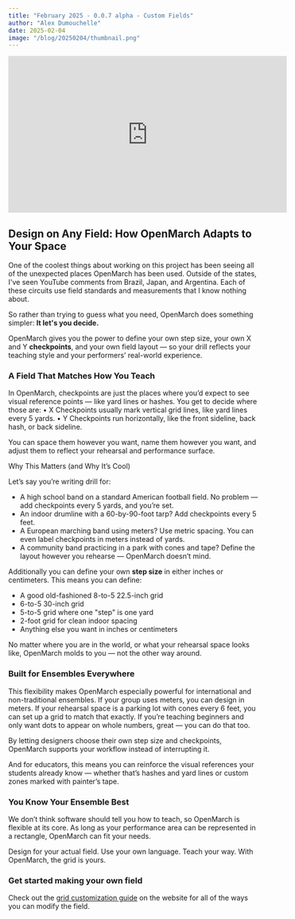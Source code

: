 ```yaml
---
title: "February 2025 - 0.0.7 alpha - Custom Fields"
author: "Alex Dumouchelle"
date: 2025-02-04
image: "/blog/20250204/thumbnail.png"
---
```


<iframe width="560" height="315" src="https://www.youtube.com/embed/b5vxFGIxZrQ?si=4flPVpUtL6oqS_y6" title="YouTube video player" frameborder="0" allow="accelerometer; autoplay; clipboard-write; encrypted-media; gyroscope; picture-in-picture; web-share" referrerpolicy="strict-origin-when-cross-origin" allowfullscreen></iframe>

## Design on Any Field: How OpenMarch Adapts to Your Space

One of the coolest things about working on this project has been seeing all of the unexpected places OpenMarch has been used.
Outside of the states, I've seen YouTube comments from Brazil, Japan, and Argentina.
Each of these circuits use field standards and measurements that I know nothing about.

So rather than trying to guess what you need, OpenMarch does something simpler:
**It let's you decide.**

OpenMarch gives you the power to define your own step size, your own X and Y **checkpoints**, and your own field layout — so your drill reflects your teaching style and your performers’ real-world experience.

### A Field That Matches How You Teach

In OpenMarch, checkpoints are just the places where you’d expect to see visual reference points — like yard lines or hashes. You get to decide where those are:
• X Checkpoints usually mark vertical grid lines, like yard lines every 5 yards.
• Y Checkpoints run horizontally, like the front sideline, back hash, or back sideline.

You can space them however you want, name them however you want, and adjust them to reflect your rehearsal and performance surface.

Why This Matters (and Why It’s Cool)

Let’s say you’re writing drill for:

- A high school band on a standard American football field. No problem — add checkpoints every 5 yards, and you’re set.
- An indoor drumline with a 60-by-90-foot tarp? Add checkpoints every 5 feet.
- A European marching band using meters? Use metric spacing. You can even label checkpoints in meters instead of yards.
- A community band practicing in a park with cones and tape? Define the layout however you rehearse — OpenMarch doesn’t mind.

Additionally you can define your own **step size** in either inches or centimeters.
This means you can define:

- A good old-fashioned 8-to-5 22.5-inch grid
- 6-to-5 30-inch grid
- 5-to-5 grid where one "step" is one yard
- 2-foot grid for clean indoor spacing
- Anything else you want in inches or centimeters

No matter where you are in the world, or what your rehearsal space looks like, OpenMarch molds to you — not the other way around.

### Built for Ensembles Everywhere

This flexibility makes OpenMarch especially powerful for international and non-traditional ensembles.
If your group uses meters, you can design in meters.
If your rehearsal space is a parking lot with cones every 6 feet, you can set up a grid to match that exactly.
If you’re teaching beginners and only want dots to appear on whole numbers, great — you can do that too.

By letting designers choose their own step size and checkpoints, OpenMarch supports your workflow instead of interrupting it.

And for educators, this means you can reinforce the visual references your students already know — whether that’s hashes and yard lines or custom zones marked with painter’s tape.

### You Know Your Ensemble Best

We don’t think software should tell you how to teach, so OpenMarch is flexible at its core.
As long as your performance area can be represented in a rectangle, OpenMarch can fit your needs.

Design for your actual field. Use your own language. Teach your way.
With OpenMarch, the grid is yours.

### Get started making your own field

Check out the [grid customization guide](/guides/editing-the-grid/) on the website for all of the ways you can modify the field.
